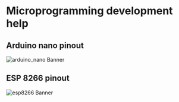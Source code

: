 # Microprogramming development help

## Arduino nano pinout
![arduino_nano Banner](https://github.com/Alexandervelilyaev/hardware-help/blob/master/images/arduino_nano_pinout.jpg?raw=true)

## ESP 8266 pinout
![esp8266 Banner](https://github.com/Alexandervelilyaev/hardware-help/blob/master/images/esp8266-pinout.jpg?raw=true)
